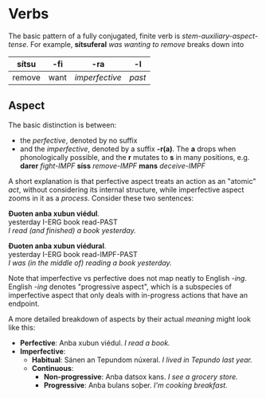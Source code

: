 # Verbs

The basic pattern of a fully conjugated, finite verb is _stem-auxiliary-aspect-tense_. For example, **sítsuferal** _was wanting to remove_ breaks down into

| sítsu  | -fi  | -ra            | -l     |
| ------ | ---- | -------------- | ------ |
| remove | want | _imperfective_ | _past_ |

## Aspect

The basic distinction is between:

- the _perfective_, denoted by no suffix
- and the _imperfective_, denoted by a suffix **-r(a)**. The **a** drops when phonologically possible, and the **r** mutates to **s** in many positions, e.g. **darer** _fight-IMPF_ **síss** _remove-IMPF_ **mans** _deceive-IMPF_

A short explanation is that perfective aspect treats an action as an "atomic" _act_, without considering its internal structure, while imperfective aspect zooms in it as a _process_. Consider these two sentences:

**Ðuoten anba xubun viédul**.\
yesterday I-ERG book read-PAST\
_I read (and finished) a book yesterday._

**Ðuoten anba xubun viédural**.\
yesterday I-ERG book read-IMPF-PAST\
_I was (in the middle of) reading a book yesterday._

Note that imperfective vs perfective does not map neatly to English _-ing_. English _-ing_ denotes "progressive aspect", which is a subspecies of imperfective aspect that only deals with in-progress actions that have an endpoint.

A more detailed breakdown of aspects by their actual _meaning_ might look like this:

- **Perfective**: Anba xubun viédul. _I read a book._
- **Imperfective**:
  - **Habitual**: Sánen an Tepundom núxeral. _I lived in Tepundo last year._
  - **Continuous**:
    - **Non-progressive**: Anba datsox kans. _I see a grocery store._
    - **Progressive**: Anba bulans soþer. _I'm cooking breakfast._
